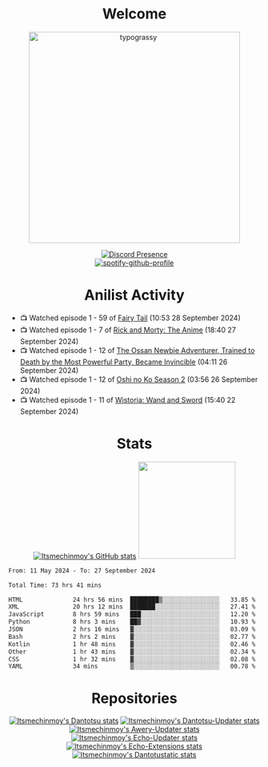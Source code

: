 <div align="center">

# Welcome
<a href="https://github.com/kawarimidoll/typograssy">
    <img alt="typograssy" src="https://typograssy.deno.dev/api?text=%E3%82%88%E3%81%86%E3%81%93%E3%81%9D%E3%81%BF%E3%81%AA%E3%81%95%E3%82%93%20-%20Itsmechinmoy--&&l0=none&l1=82d9d0&l2=027353&l3=038c4c&l4=01402e&bg=none&frame=none&speed=100&comment=" width="421.99">
</a>

[![Discord Presence](https://lanyard.cnrad.dev/api/523539866311720963?theme=dark&bg=Oe1116&animated=false&hideDiscrim=true&borderRadius=30px&hideActivity=whenNotUsed)](https://discord.com/users/523539866311720963)<br>
[![spotify-github-profile](https://spotify-github-profile.kittinanx.com/api/view?uid=31zczwoe3obxakjgkio7anubhkaq&cover_image=true&theme=novatorem&show_offline=true&background_color=121212&interchange=false&bar_color=53b14f&bar_color=ffffff&bar_color_cover=false)](https://spotify-github-profile.vercel.app/api/view?uid=31zczwoe3obxakjgkio7anubhkaq&redirect=true)
</div>

<div align="center">

# Anilist Activity
</div>
<!-- ANILIST_ACTIVITY:start -->

-   📺 Watched episode 1 - 59 of [Fairy Tail](https://anilist.co/anime/6702) (10:53 28 September 2024)
-   📺 Watched episode 1 - 7 of [Rick and Morty: The Anime](https://anilist.co/anime/150103) (18:40 27 September 2024)
-   📺 Watched episode 1 - 12 of [The Ossan Newbie Adventurer, Trained to Death by the Most Powerful Party, Became Invincible](https://anilist.co/anime/163292) (04:11 26 September 2024)
-   📺 Watched episode 1 - 12 of [Oshi no Ko Season 2](https://anilist.co/anime/166531) (03:56 26 September 2024)
-   📺 Watched episode 1 - 11 of [Wistoria: Wand and Sword](https://anilist.co/anime/174576) (15:40 22 September 2024)

<!-- ANILIST_ACTIVITY:end -->
<div align="center">
    
# Stats
[![Itsmechinmoy's GitHub stats](https://github-readme-stats.vercel.app/api?username=itsmechinmoy&show_icons=true&theme=algolia)](https://github.com/anuraghazra/github-readme-stats)
<img src="https://github-readme-stackoverflow.vercel.app/?userID=25004176&theme=dark" height="194"/>
</div>
<!--START_SECTION:waka-->

```txt
From: 11 May 2024 - To: 27 September 2024

Total Time: 73 hrs 41 mins

HTML              24 hrs 56 mins  ████████▒░░░░░░░░░░░░░░░░   33.85 %
XML               20 hrs 12 mins  ███████░░░░░░░░░░░░░░░░░░   27.41 %
JavaScript        8 hrs 59 mins   ███░░░░░░░░░░░░░░░░░░░░░░   12.20 %
Python            8 hrs 3 mins    ██▓░░░░░░░░░░░░░░░░░░░░░░   10.93 %
JSON              2 hrs 16 mins   ▓░░░░░░░░░░░░░░░░░░░░░░░░   03.09 %
Bash              2 hrs 2 mins    ▓░░░░░░░░░░░░░░░░░░░░░░░░   02.77 %
Kotlin            1 hr 48 mins    ▓░░░░░░░░░░░░░░░░░░░░░░░░   02.46 %
Other             1 hr 43 mins    ▓░░░░░░░░░░░░░░░░░░░░░░░░   02.34 %
CSS               1 hr 32 mins    ▓░░░░░░░░░░░░░░░░░░░░░░░░   02.08 %
YAML              34 mins         ▒░░░░░░░░░░░░░░░░░░░░░░░░   00.78 %
```

<!--END_SECTION:waka-->
<div align="center">

# Repositories
[![Itsmechinmoy's Dantotsu stats](https://github-readme-stats.vercel.app/api/pin/?username=itsmechinmoy&repo=dantotsu&show_icons=true&theme=algolia&description_lines_count=1)](https://github.com/itsmechinmoy/dantotsu)
[![Itsmechinmoy's Dantotsu-Updater stats](https://github-readme-stats.vercel.app/api/pin/?username=itsmechinmoy&repo=dantotsu-updater&show_icons=true&theme=algolia&description_lines_count=1)](https://github.com/itsmechinmoy/dantotsu-updater)
[![Itsmechinmoy's Awery-Updater stats](https://github-readme-stats.vercel.app/api/pin/?username=itsmechinmoy&repo=awery-updater&show_icons=true&theme=algolia&description_lines_count=1)](https://github.com/itsmechinmoy/awery-updater)
[![Itsmechinmoy's Echo-Updater stats](https://github-readme-stats.vercel.app/api/pin/?username=itsmechinmoy&repo=echo-updater&show_icons=true&theme=algolia&description_lines_count=1)](https://github.com/itsmechinmoy/echo-updater)
[![Itsmechinmoy's Echo-Extensions stats](https://github-readme-stats.vercel.app/api/pin/?username=itsmechinmoy&repo=echo-extensions&show_icons=true&theme=algolia&description_lines_count=1)](https://github.com/itsmechinmoy/echo-extensions)
[![Itsmechinmoy's Dantotustatic stats](https://github-readme-stats.vercel.app/api/pin/?username=itsmechinmoy&repo=dantotustatic&show_icons=true&theme=algolia&description_lines_count=1)](https://github.com/itsmechinmoy/dantotustatic)
</div>
